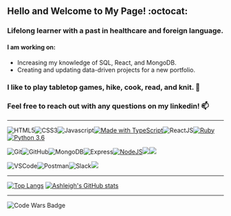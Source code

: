 

## Hello and Welcome to My Page! :octocat:

### Lifelong learner with a past in healthcare and foreign language. 

#### I am working on:
   - Increasing my knowledge of SQL, React, and MongoDB.
   - Creating and updating data-driven projects for a new portfolio.

### I like to play tabletop games, hike, cook, read, and knit. :evergreen_tree:

### Feel free to reach out with any questions on my linkedin!  :mailbox:

________________________________________________________________________________________________



<img src="https://camo.githubusercontent.com/2fad14d202b24de54ef28fb28fc41b3fe661fc22ca72ab6045ed280d277bb536/68747470733a2f2f696d672e736869656c64732e696f2f62616467652f2d48544d4c352d4533344632363f7374796c653d666c6174266c6f676f3d68746d6c35266c6f676f436f6c6f723d7768697465" alt="HTML5" data-canonical-src="https://img.shields.io/badge/-HTML5-E34F26?style=flat&amp;logo=html5&amp;logoColor=white" style="max-width: 100%;"><img src="https://camo.githubusercontent.com/08e3417e303c538f8e6007ab74f879c47fcce09ab7d874cd6cc9c0fb88219021/68747470733a2f2f696d672e736869656c64732e696f2f62616467652f2d435353332d3135373242363f7374796c653d666c6174266c6f676f3d63737333" alt="CSS3" data-canonical-src="https://img.shields.io/badge/-CSS3-1572B6?style=flat&amp;logo=css3" style="max-width: 100%;"><img src="https://camo.githubusercontent.com/975e2e5658278e06b755ba493fd0586ed6539736abbec5daffac2442b2846aad/68747470733a2f2f696d672e736869656c64732e696f2f62616467652f2d4a6176615363726970742d4544443232323f7374796c653d666c6174266c6f676f3d6a617661736372697074266c6f676f436f6c6f723d7768697465" alt="Javascript" data-canonical-src="https://img.shields.io/badge/-JavaScript-EDD222?style=flat&amp;logo=javascript&amp;logoColor=white" style="max-width: 100%;">[![Made with TypeScript](https://img.shields.io/badge/TypeScript-blue?logo=typescript&logoColor=white)](https://typescriptlang.org "Go to TypeScript homepage")<img src="https://camo.githubusercontent.com/40ac0c3383947c54ebf31baf75de6f9570ee6a5932147671bff119aeee7e746a/68747470733a2f2f696d672e736869656c64732e696f2f62616467652f2d52656163744a532d3531434246323f7374796c653d666c6174266c6f676f3d7265616374266c6f676f436f6c6f723d7768697465" alt="ReactJS" data-canonical-src="https://img.shields.io/badge/-ReactJS-51CBF2?style=flat&amp;logo=react&amp;logoColor=white" style="max-width: 100%;">[![Ruby](https://badgen.net/badge/icon/ruby?icon=ruby&label)](https://https://ruby-lang.org/)[![Python 3.6](https://img.shields.io/badge/python-3.6-blue.svg)](https://www.python.org/downloads/release/python-360/)


<img src="https://camo.githubusercontent.com/f7c3ee03e8c0f6b42e081dbc1d4baf4d524919bc7272ad550020871b8cd5ee98/68747470733a2f2f696d672e736869656c64732e696f2f62616467652f2d4769742d4630353033323f7374796c653d666c6174266c6f676f3d676974266c6f676f436f6c6f723d7768697465" alt="Git" data-canonical-src="https://img.shields.io/badge/-Git-F05032?style=flat&amp;logo=git&amp;logoColor=white" style="max-width: 100%;"><img src="https://camo.githubusercontent.com/3c91871f985d8db2a347c06153c64b5ada57e695d12c41e8f7750e05f0f7bd4a/68747470733a2f2f696d672e736869656c64732e696f2f62616467652f2d4769746875622d3138313731373f7374796c653d666c6174266c6f676f3d676974687562266c6f676f436f6c6f723d7768697465" alt="GitHub" data-canonical-src="https://img.shields.io/badge/-Github-181717?style=flat&amp;logo=github&amp;logoColor=white" style="max-width: 100%;"><img src="https://camo.githubusercontent.com/b3d180910f8001d940748586d88a56425a6d7ee59293b2e4f12bdbc64fe411c8/687474703a2f2f696d672e736869656c64732e696f2f62616467652f2d4d6f6e676f44422d3437413234383f7374796c653d666c6174266c6f676f3d6d6f6e676f6462266c6f676f436f6c6f723d7768697465" alt="MongoDB" data-canonical-src="http://img.shields.io/badge/-MongoDB-47A248?style=flat&amp;logo=mongodb&amp;logoColor=white" style="max-width: 100%;"><img src="https://camo.githubusercontent.com/b0f33ae08e4bf19d134217d3f34c47f7b06b729b31cb6584a68ae5bce04dd302/687474703a2f2f696d672e736869656c64732e696f2f62616467652f2d457870726573732d626c61636b3f7374796c653d666c6174266c6f676f3d65787072657373266c6f676f436f6c6f723d7768697465" alt="Express" data-canonical-src="http://img.shields.io/badge/-Express-black?style=flat&amp;logo=express&amp;logoColor=white" style="max-width: 100%;"><a target="_blank" rel="noopener noreferrer" href="https://camo.githubusercontent.com/7d0545593533eb5ceb6d6674f27ad6aa4058a6a0bc68abaec5b7cf2f7e47fab0/687474703a2f2f696d672e736869656c64732e696f2f62616467652f2d4e6f64654a532d3645424632303f7374796c653d666c6174266c6f676f3d6e6f64652e6a73266c6f676f436f6c6f723d7768697465"><img src="https://camo.githubusercontent.com/7d0545593533eb5ceb6d6674f27ad6aa4058a6a0bc68abaec5b7cf2f7e47fab0/687474703a2f2f696d672e736869656c64732e696f2f62616467652f2d4e6f64654a532d3645424632303f7374796c653d666c6174266c6f676f3d6e6f64652e6a73266c6f676f436f6c6f723d7768697465" alt="NodeJS" data-canonical-src="http://img.shields.io/badge/-NodeJS-6EBF20?style=flat&amp;logo=node.js&amp;logoColor=white" style="max-width: 100%;"></a><img src="https://img.shields.io/badge/-Microsoft%20SQL%20Server-CC2927?logo=Microsoft-SQL-Server&logoColor=white"></a><img src="https://img.shields.io/badge/-Tableau-E97627?logo=Tableau&logoColor=white"></a>











<img src="https://camo.githubusercontent.com/9da148b6bfbeebe48d20bed6b37e46d7c2af6d089f75a33df969870afed83693/68747470733a2f2f696d672e736869656c64732e696f2f62616467652f2d5653436f64652d3030374143433f7374796c653d666c6174266c6f676f3d76697375616c2d73747564696f2d636f6465266c6f676f436f6c6f723d7768697465" alt="VSCode" data-canonical-src="https://img.shields.io/badge/-VSCode-007ACC?style=flat&amp;logo=visual-studio-code&amp;logoColor=white" style="max-width: 100%;"><img src="https://camo.githubusercontent.com/a5067978ddd6241474f6bf2c39751e82e5d2a2532c2d7cb8f464679d83637263/68747470733a2f2f696d672e736869656c64732e696f2f62616467652f2d506f73746d616e2d4646364333373f7374796c653d666c6174266c6f676f3d706f73746d616e266c6f676f436f6c6f723d7768697465" alt="Postman" data-canonical-src="https://img.shields.io/badge/-Postman-FF6C37?style=flat&amp;logo=postman&amp;logoColor=white" style="max-width: 100%;"><img src="https://camo.githubusercontent.com/69329610165ec0d48ad5df4dee2316fa85ea44907a39ea390c1e30f2fe90dfaf/68747470733a2f2f696d672e736869656c64732e696f2f62616467652f2d536c61636b2d3441313534423f7374796c653d666c6174266c6f676f3d736c61636b266c6f676f436f6c6f723d7768697465" alt="Slack" data-canonical-src="https://img.shields.io/badge/-Slack-4A154B?style=flat&amp;logo=slack&amp;logoColor=white" style="max-width: 100%;"><img src="https://img.shields.io/badge/-Microsoft%20Excel-217346?logo=Microsoft-Excel&logoColor=white"></a>

_______________________________________________________________________________________________________

[![Top Langs](https://github-readme-stats.vercel.app/api/top-langs/?username=ashleighrene&layout=compact)](https://github.com/ashleighrene/github-readme-stats)
[![Ashleigh's GitHub stats](https://github-readme-stats.vercel.app/api?username=ashleighrene)](https://github.com/ashleighrene/github-readme-stats)
________________________________________________________________________________________________________

![Code Wars Badge](https://www.codewars.com/users/ashleighrene/badges/micro)

